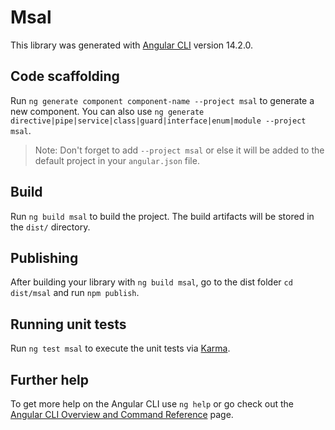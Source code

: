 # Msal

This library was generated with [Angular CLI](https://github.com/angular/angular-cli) version 14.2.0.

## Code scaffolding

Run `ng generate component component-name --project msal` to generate a new component. You can also use `ng generate directive|pipe|service|class|guard|interface|enum|module --project msal`.
> Note: Don't forget to add `--project msal` or else it will be added to the default project in your `angular.json` file. 

## Build

Run `ng build msal` to build the project. The build artifacts will be stored in the `dist/` directory.

## Publishing

After building your library with `ng build msal`, go to the dist folder `cd dist/msal` and run `npm publish`.

## Running unit tests

Run `ng test msal` to execute the unit tests via [Karma](https://karma-runner.github.io).

## Further help

To get more help on the Angular CLI use `ng help` or go check out the [Angular CLI Overview and Command Reference](https://angular.io/cli) page.
